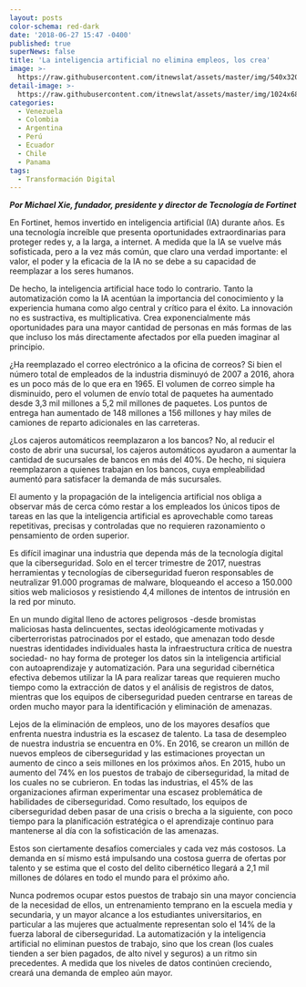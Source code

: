 ```yaml
---
layout: posts
color-schema: red-dark
date: '2018-06-27 15:47 -0400'
published: true
superNews: false
title: 'La inteligencia artificial no elimina empleos, los crea'
image: >-
  https://raw.githubusercontent.com/itnewslat/assets/master/img/540x320/Michael-xie-p.jpg
detail-image: >-
  https://raw.githubusercontent.com/itnewslat/assets/master/img/1024x680/Michael-xie-g.jpg
categories:
  - Venezuela
  - Colombia
  - Argentina
  - Perú
  - Ecuador
  - Chile
  - Panama
tags:
  - Transformación Digital
---
```

**_Por Michael Xie, fundador, presidente y director de Tecnología de Fortinet_**

En Fortinet, hemos invertido en inteligencia artificial (IA) durante años. Es una tecnología increíble que presenta oportunidades extraordinarias para proteger redes y, a la larga, a internet. A medida que la IA se vuelve más sofisticada, pero a la vez más común, que claro una verdad importante: el valor, el poder y la eficacia de la IA no se debe a su capacidad de reemplazar a los seres humanos. 

De hecho, la inteligencia artificial hace todo lo contrario. Tanto la automatización como la IA acentúan la importancia del conocimiento y la experiencia humana como algo central y crítico para el éxito. La innovación no es sustractiva, es multiplicativa. Crea exponencialmente más oportunidades para una mayor cantidad de personas en más formas de las que incluso los más directamente afectados por ella pueden imaginar al principio.

¿Ha reemplazado el correo electrónico a la oficina de correos? Si bien el número total de empleados de la industria disminuyó de 2007 a 2016, ahora es un poco más de lo que era en 1965. El volumen de correo simple ha disminuido, pero el volumen de envío total de paquetes ha aumentado desde 3,3 mil millones a 5,2 mil millones de paquetes. Los puntos de entrega han aumentado de 148 millones a 156 millones y hay miles de camiones de reparto adicionales en las carreteras. 

¿Los cajeros automáticos reemplazaron a los bancos? No, al reducir el costo de abrir una sucursal, los cajeros automáticos ayudaron a aumentar la cantidad de sucursales de bancos en más del 40%. De hecho, ni siquiera reemplazaron a quienes trabajan en los bancos, cuya empleabilidad aumentó para satisfacer la demanda de más sucursales. 

El aumento y la propagación de la inteligencia artificial nos obliga a observar más de cerca cómo restar a los empleados los únicos tipos de tareas en las que la inteligencia artificial es aprovechable como tareas repetitivas, precisas y controladas que no requieren razonamiento o pensamiento de orden superior.

Es difícil imaginar una industria que dependa más de la tecnología digital que la ciberseguridad. Solo en el tercer trimestre de 2017, nuestras herramientas y tecnologías de ciberseguridad fueron responsables de neutralizar 91.000 programas de malware, bloqueando el acceso a 150.000 sitios web maliciosos y resistiendo 4,4 millones de intentos de intrusión en la red por minuto. 

En un mundo digital lleno de actores peligrosos -desde bromistas maliciosas hasta delincuentes, sectas ideológicamente motivadas y ciberterroristas patrocinados por el estado, que amenazan todo desde nuestras identidades individuales hasta la infraestructura crítica de nuestra sociedad- no hay forma de proteger los datos sin la inteligencia artificial con autoaprendizaje y automatización. Para una seguridad cibernética efectiva debemos utilizar la IA para realizar tareas que requieren mucho tiempo como la extracción de datos y el análisis de registros de datos, mientras que los equipos de ciberseguridad pueden centrarse en tareas de orden mucho mayor para la identificación y eliminación de amenazas. 

Lejos de la eliminación de empleos, uno de los mayores desafíos que enfrenta nuestra industria es la escasez de talento. La tasa de desempleo de nuestra industria se encuentra en 0%. En 2016, se crearon un millón de nuevos empleos de ciberseguridad y las estimaciones proyectan un aumento de cinco a seis millones en los próximos años. En 2015, hubo un aumento del 74% en los puestos de trabajo de ciberseguridad, la mitad de los cuales no se cubrieron. 
En todas las industrias, el 45% de las organizaciones afirman experimentar una escasez problemática de habilidades de ciberseguridad. Como resultado, los equipos de ciberseguridad deben pasar de una crisis o brecha a la siguiente, con poco tiempo para la planificación estratégica o el aprendizaje continuo para mantenerse al día con la sofisticación de las amenazas.

Estos son ciertamente desafíos comerciales y cada vez más costosos. La demanda en sí mismo está impulsando una costosa guerra de ofertas por talento y se estima que el costo del delito cibernético llegará a 2,1 mil millones de dólares en todo el mundo para el próximo año.

Nunca podremos ocupar estos puestos de trabajo sin una mayor conciencia de la necesidad de ellos, un entrenamiento temprano en la escuela media y secundaria, y un mayor alcance a los estudiantes universitarios, en particular a las mujeres que actualmente representan solo el 14% de la fuerza laboral de ciberseguridad. La automatización y la inteligencia artificial no eliminan puestos de trabajo, sino que los crean (los cuales tienden a ser bien pagados, de alto nivel y seguros) a un ritmo sin precedentes. A medida que los niveles de datos continúen creciendo, creará una demanda de empleo aún mayor. 